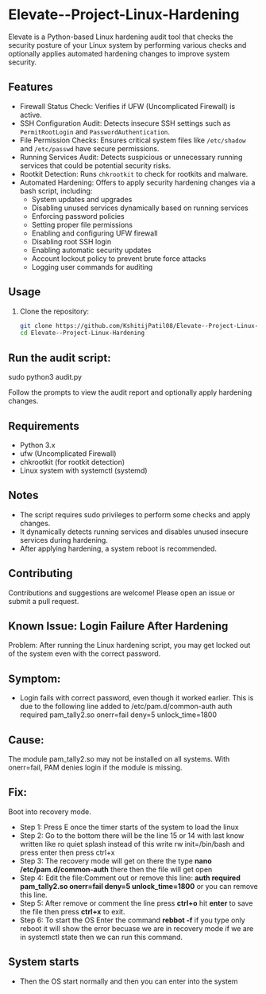 # Elevate--Project-Linux-Hardening

Elevate is a Python-based Linux hardening audit tool that checks the security posture of your Linux system by performing various checks and optionally applies automated hardening changes to improve system security.

## Features

- Firewall Status Check: Verifies if UFW (Uncomplicated Firewall) is active.
- SSH Configuration Audit: Detects insecure SSH settings such as `PermitRootLogin` and `PasswordAuthentication`.
- File Permission Checks: Ensures critical system files like `/etc/shadow` and `/etc/passwd` have secure permissions.
- Running Services Audit: Detects suspicious or unnecessary running services that could be potential security risks.
- Rootkit Detection: Runs `chkrootkit` to check for rootkits and malware.
- Automated Hardening: Offers to apply security hardening changes via a bash script, including:
  - System updates and upgrades
  - Disabling unused services dynamically based on running services
  - Enforcing password policies
  - Setting proper file permissions
  - Enabling and configuring UFW firewall
  - Disabling root SSH login
  - Enabling automatic security updates
  - Account lockout policy to prevent brute force attacks
  - Logging user commands for auditing

## Usage

1. Clone the repository:

   ```bash
   git clone https://github.com/KshitijPatil08/Elevate--Project-Linux-Hardening.git
   cd Elevate--Project-Linux-Hardening

## Run the audit script:

sudo python3 audit.py

Follow the prompts to view the audit report and optionally apply hardening changes.

## Requirements

- Python 3.x
- ufw (Uncomplicated Firewall)   
- chkrootkit (for rootkit detection)  
- Linux system with systemctl (systemd)

## Notes
- The script requires sudo privileges to perform some checks and apply changes.
- It dynamically detects running services and disables unused insecure services during hardening.
- After applying hardening, a system reboot is recommended.

## Contributing
Contributions and suggestions are welcome! Please open an issue or submit a pull request.

## Known Issue: Login Failure After Hardening
Problem:
After running the Linux hardening script, you may get locked out of the system even with the correct password.

## Symptom:
- Login fails with correct password, even though it worked earlier. This is due to the following line added to /etc/pam.d/common-auth auth required pam_tally2.so onerr=fail deny=5 unlock_time=1800

## Cause:
The module pam_tally2.so may not be installed on all systems. With onerr=fail, PAM denies login if the module is missing.

## Fix:

Boot into recovery mode.
- Step 1: Press E once the timer starts of the system to load the linux
- Step 2: Go to the bottom there will be the line 15 or 14 with last know written like ro quiet splash instead of this write rw init=/bin/bash and press enter then press ctrl+x
- Step 3: The recovery mode will get on there the type **nano /etc/pam.d/common-auth** there then the file will get open
- Step 4: Edit the file:Comment out or remove this line: **auth required pam_tally2.so onerr=fail deny=5 unlock_time=1800** or you can remove this line.
- Step 5: After remove or comment the line press **ctrl+o** hit **enter** to save the file then press **ctrl+x** to exit.
- Step 6: To start the OS Enter the command **rebbot -f** if you type only reboot it will show the error becuase we are in recovery mode if we are in systemctl state then we can run this command.

## System starts
- Then the OS start normally and then you can enter into the system

